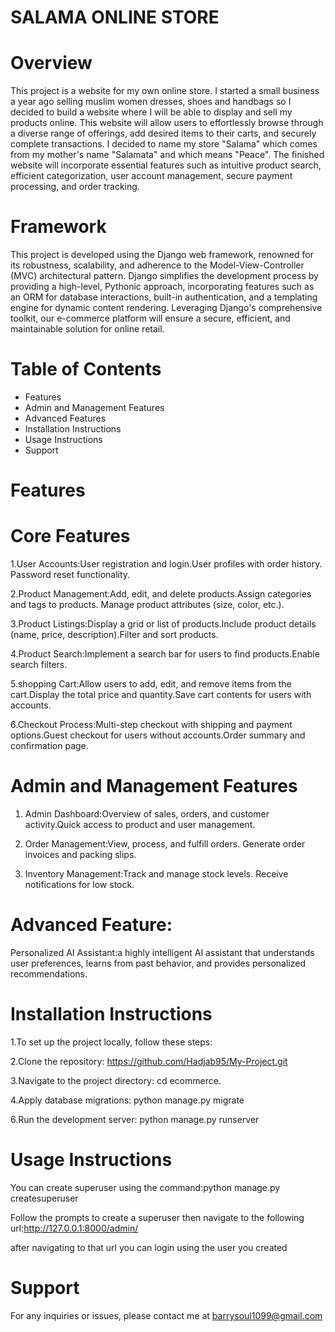 # SALAMA ONLINE STORE
# Overview 

This project is a website for my own online store. I started a small business a year ago selling muslim women dresses, shoes and handbags so I decided to build a website where I will be able to display and sell my products online. This website will allow users to effortlessly browse through a diverse range of offerings, add desired items to their carts, and securely complete transactions. I decided to name my store "Salama" which comes from my mother's name "Salamata" and which means "Peace". The finished website will incorporate essential features such as intuitive product search, efficient categorization, user account management, secure payment processing, and order tracking. 

# Framework
This project is developed using the Django web framework, renowned for its robustness, scalability, and adherence to the Model-View-Controller (MVC) architectural pattern. Django simplifies the development process by providing a high-level, Pythonic approach, incorporating features such as an ORM for database interactions, built-in authentication, and a templating engine for dynamic content rendering. Leveraging Django's comprehensive toolkit, our e-commerce platform will ensure a secure, efficient, and maintainable solution for online retail.

# Table of Contents
* Features
* Admin and Management Features
* Advanced Features
* Installation Instructions
* Usage Instructions
* Support



# Features
# Core Features
1.User Accounts:User registration and login.User profiles with order history. Password reset functionality.

2.Product Management:Add, edit, and delete products.Assign categories and tags to products. Manage product attributes (size, color, etc.).

3.Product Listings:Display a grid or list of products.Include product details (name, price, description).Filter and sort products.

4.Product Search:Implement a search bar for users to find products.Enable search filters.

5.shopping Cart:Allow users to add, edit, and remove items from the cart.Display the total price and quantity.Save cart contents for users with accounts.

6.Checkout Process:Multi-step checkout with shipping and payment options.Guest checkout for users without accounts.Order summary and confirmation page.



# Admin and Management Features
1. Admin Dashboard:Overview of sales, orders, and customer activity.Quick access to product and user management.

2. Order Management:View, process, and fulfill orders. Generate order invoices and packing slips.

3. Inventory Management:Track and manage stock levels. Receive notifications for low stock.


# Advanced Feature:
Personalized AI Assistant:a highly intelligent AI assistant that understands user preferences, learns from past behavior, and provides personalized recommendations.

# Installation Instructions
1.To set up the project locally, follow these steps:

2.Clone the repository: https://github.com/Hadjab95/My-Project.git

3.Navigate to the project directory: cd ecommerce. 

4.Apply database migrations: python manage.py migrate

6.Run the development server: python manage.py runserver

# Usage Instructions

You can create superuser using the command:python manage.py createsuperuser

Follow the prompts to create a superuser then navigate to the following url:http://127.0.0.1:8000/admin/

after navigating to that url you can login using the user you created

# Support
For any inquiries or issues, please contact me at barrysoul1099@gmail.com

